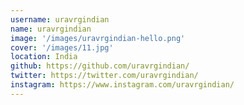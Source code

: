 ```yaml
---
username: uravrgindian
name: uravrgindian
image: '/images/uravrgindian-hello.png'
cover: '/images/11.jpg'
location: India
github: https://github.com/uravrgindian/
twitter: https://twitter.com/uravrgindian/
instagram: https://www.instagram.com/uravrgindian/
---
```





